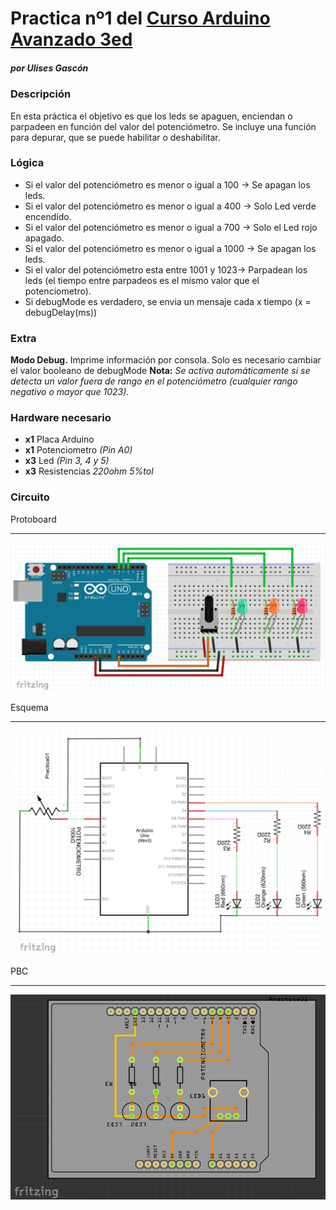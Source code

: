 # Practica nº1 del [Curso Arduino Avanzado 3ed](http://cevug.ugr.es/arduino_avanzado/)
##### por Ulises Gascón

### Descripción

En esta práctica el objetivo es que los leds se apaguen, enciendan o parpadeen en función del valor del potenciómetro.
Se incluye una función para depurar, que se puede habilitar o deshabilitar.


### Lógica

- Si el valor del potenciómetro es menor o igual a 100 -> Se apagan los leds.
- Si el valor del potenciómetro es menor o igual a 400 -> Solo Led verde encendido.
- Si el valor del potenciómetro es menor o igual a 700 -> Solo el Led rojo apagado.
- Si el valor del potenciómetro es menor o igual a 1000 -> Se apagan los leds.
- Si el valor del potenciómetro esta entre 1001 y 1023-> Parpadean los leds 
  (el tiempo entre parpadeos es el mismo valor que el potenciometro).
- Si debugMode es verdadero, se envia un mensaje cada x tiempo (x = debugDelay(ms))


### Extra

**Modo Debug.** Imprime información por consola. Solo es necesario cambiar el valor booleano de debugMode
**Nota:** *Se activa automáticamente si se detecta un valor fuera de rango en el potenciómetro (cualquier rango negativo o mayor que 1023).*


### Hardware necesario

- **x1** Placa Arduino
- **x1** Potenciometro *(Pin A0)*
- **x3** Led *(Pin 3, 4 y 5)*
- **x3** Resistencias *220ohm 5%tol*


### Circuito

Protoboard

***
![Protoboard](https://github.com/UlisesGascon/Arduino-Avanzado-CEVUG./blob/master/practica01/practica01_Protoboard.png)


Esquema

***
![Esquema](https://github.com/UlisesGascon/Arduino-Avanzado-CEVUG./blob/master/practica01/practica01_Esquema.png)


PBC

***
![PBC](https://github.com/UlisesGascon/Arduino-Avanzado-CEVUG./blob/master/practica01/practica01_PCB.png)